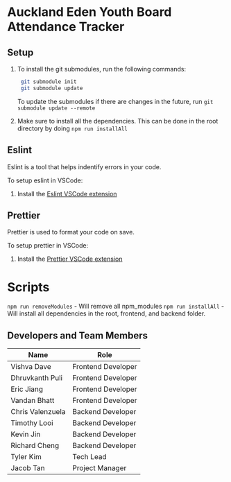 # Auckland Eden Youth Board Attendance Tracker

## Setup

1. To install the git submodules, run the following commands:

    ```sh
     git submodule init
     git submodule update
    ```

    To update the submodules if there are changes in the future, run `git submodule update --remote`

2. Make sure to install all the dependencies. This can be done in the root directory by doing `npm run installAll`

## Eslint

Eslint is a tool that helps indentify errors in your code.

To setup eslint in VSCode:

1. Install the [Eslint VSCode extension](https://marketplace.visualstudio.com/items?itemName=dbaeumer.vscode-eslint)

## Prettier

Prettier is used to format your code on save.

To setup prettier in VSCode:

1. Install the [Prettier VSCode extension](https://marketplace.visualstudio.com/items?itemName=esbenp.prettier-vscode)

# Scripts

`npm run removeModules` - Will remove all npm_modules
`npm run installAll` - Will install all dependencies in the root, frontend, and backend folder.

## Developers and Team Members

| Name             | Role               |
| ---------------- | ------------------ |
| Vishva Dave      | Frontend Developer |
| Dhruvkanth Puli  | Frontend Developer |
| Eric Jiang       | Frontend Developer |
| Vandan Bhatt     | Frontend Developer |
| Chris Valenzuela | Backend Developer  |
| Timothy Looi     | Backend Developer  |
| Kevin Jin        | Backend Developer  |
| Richard Cheng    | Backend Developer  |
| Tyler Kim        | Tech Lead          |
| Jacob Tan        | Project Manager    |
